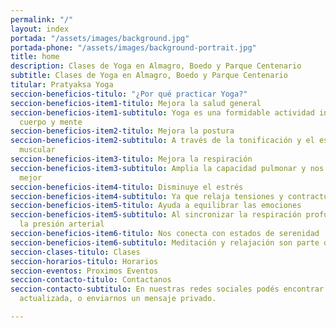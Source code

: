 ```yaml
---
permalink: "/"
layout: index
portada: "/assets/images/background.jpg"
portada-phone: "/assets/images/background-portrait.jpg"
title: home
description: Clases de Yoga en Almagro, Boedo y Parque Centenario
subtitle: Clases de Yoga en Almagro, Boedo y Parque Centenario
titular: Pratyaksa Yoga
seccion-beneficios-titulo: "¿Por qué practicar Yoga?"
seccion-beneficios-item1-titulo: Mejora la salud general
seccion-beneficios-item1-subtitulo: Yoga es una formidable actividad integral para
  cuerpo y mente
seccion-beneficios-item2-titulo: Mejora la postura
seccion-beneficios-item2-subtitulo: A través de la tonificación y el estiramiento
  muscular
seccion-beneficios-item3-titulo: Mejora la respiración
seccion-beneficios-item3-subtitulo: Amplia la capacidad pulmonar y nos enseña a oxigenarnos
  mejor
seccion-beneficios-item4-titulo: Disminuye el estrés
seccion-beneficios-item4-subtitulo: Ya que relaja tensiones y contracturas
seccion-beneficios-item5-titulo: Ayuda a equilibrar las emociones
seccion-beneficios-item5-subtitulo: Al sincronizar la respiración profunda y regular
  la presión arterial
seccion-beneficios-item6-titulo: Nos conecta con estados de serenidad
seccion-beneficios-item6-subtitulo: Meditación y relajación son parte de la práctica
seccion-clases-titulo: Clases
seccion-horarios-titulo: Horarios
seccion-eventos: Proximos Eventos
seccion-contacto-titulo: Contactanos
seccion-contacto-subtitulo: En nuestras redes sociales podés encontrar información
  actualizada, o enviarnos un mensaje privado.

---
```

